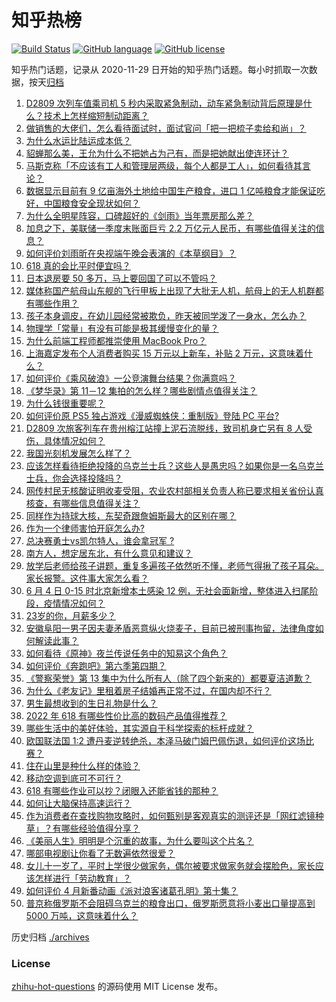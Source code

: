 # 知乎热榜
[![Build Status](https://github.com/ToWeLong/zhihu-hot-questions/workflows/CI/badge.svg)](https://github.com/ToWeLong/zhihu-hot-questions/actions)
[![GitHub language](https://img.shields.io/badge/language-golang-orange.svg)](https://golang.org/)
[![GitHub license](https://img.shields.io/github/license/ToWeLong/zhihu-hot-questions)](https://github.com/ToWeLong/zhihu-hot-questions/blob/main/LICENSE)

知乎热门话题，记录从 2020-11-29 日开始的知乎热门话题。每小时抓取一次数据，按天[归档](./archives)

<!-- BEGIN -->

1. [D2809 次列车值乘司机 5 秒内采取紧急制动，动车紧急制动背后原理是什么？技术上怎样缩短制动距离？](https://www.zhihu.com/question/536040394)
1. [做销售的大佬们，怎么看待面试时，面试官问「把一把梳子卖给和尚」？](https://www.zhihu.com/question/534964190)
1. [为什么水运比陆运成本低？](https://www.zhihu.com/question/29457053)
1. [貂蝉那么美，王允为什么不把她占为己有，而是把她献出使连环计？](https://www.zhihu.com/question/365579996)
1. [马斯克称「不应该有工人和管理层两级，每个人都是工人」，如何看待其言论？](https://www.zhihu.com/question/536030561)
1. [数据显示目前有 9 亿亩海外土地给中国生产粮食，进口 1 亿吨粮食才能保证吃好，中国粮食安全现状如何？](https://www.zhihu.com/question/535663756)
1. [为什么全明星阵容，口碑超好的《剑雨》当年票房那么差？](https://www.zhihu.com/question/534559799)
1. [加息之下，美联储一季度末账面巨亏 2.2 万亿元人民币，有哪些值得关注的信息？](https://www.zhihu.com/question/535897439)
1. [如何评价刘雨昕在央视端午晚会表演的《本草纲目》？](https://www.zhihu.com/question/535924128)
1. [618 真的会比平时便宜吗？](https://www.zhihu.com/question/461815435)
1. [日本退房要 50 多万，马上要回国了可以不管吗？](https://www.zhihu.com/question/526148966)
1. [媒体称国产航母山东舰的飞行甲板上出现了大批无人机，航母上的无人机群都有哪些作用？](https://www.zhihu.com/question/536001906)
1. [孩子本身调皮，在幼儿园经常被欺负，昨天被同学泼了一身水，怎么办？](https://www.zhihu.com/question/520679758)
1. [物理学「常量」有没有可能是极其缓慢变化的量？](https://www.zhihu.com/question/466076685)
1. [为什么前端工程师都推崇使用 MacBook Pro？](https://www.zhihu.com/question/24501663)
1. [上海嘉定发布个人消费者购买 15 万元以上新车，补贴 2 万元，这意味着什么？](https://www.zhihu.com/question/535607681)
1. [如何评价《乘风破浪》一公竞演舞台结果？你满意吗？](https://www.zhihu.com/question/535887554)
1. [《梦华录》第 11－12 集拍的怎么样？哪些剧情点值得关注？](https://www.zhihu.com/question/536065255)
1. [为什么钱很重要呢？](https://www.zhihu.com/question/532075074)
1. [如何评价原 PS5 独占游戏《漫威蜘蛛侠：重制版》登陆 PC 平台?](https://www.zhihu.com/question/535867497)
1. [D2809 次旅客列车在贵州榕江站撞上泥石流脱线，致司机身亡另有 8 人受伤，具体情况如何？](https://www.zhihu.com/question/536020722)
1. [我国光刻机发展怎么样了？](https://www.zhihu.com/question/355944411)
1. [应该怎样看待拒绝投降的乌克兰士兵？这些人是愚忠吗？如果你是一名乌克兰士兵，你会选择投降吗？](https://www.zhihu.com/question/518670835)
1. [网传村民无核酸证明收麦受阻，农业农村部相关负责人称已要求相关省份认真核查，有哪些信息值得关注？](https://www.zhihu.com/question/536000737)
1. [同样作为持球大核，东契奇跟詹姆斯最大的区别在哪？](https://www.zhihu.com/question/534463671)
1. [作为一个律师害怕开庭怎么办?](https://www.zhihu.com/question/531101364)
1. [总决赛勇士vs凯尔特人，谁会拿冠军 ?](https://www.zhihu.com/question/534834425)
1. [南方人，想定居东北，有什么意见和建议？](https://www.zhihu.com/question/534662727)
1. [放学后老师给孩子讲题，重复多遍孩子依然听不懂，老师气得揪了孩子耳朵。家长报警。这件事大家怎么看？](https://www.zhihu.com/question/535569332)
1. [6 月 4 日 0-15 时北京新增本土感染 12 例，无社会面新增，整体进入扫尾阶段，疫情情况如何？](https://www.zhihu.com/question/536047206)
1. [23岁的你，月薪多少？](https://www.zhihu.com/question/373767360)
1. [安徽阜阳一男子因夫妻矛盾恶意纵火烧麦子，目前已被刑事拘留，法律角度如何解读此事？](https://www.zhihu.com/question/535908416)
1. [如何看待《原神》夜兰传说任务中的知易这个角色？](https://www.zhihu.com/question/535797045)
1. [如何评价《奔跑吧》第六季第四期？](https://www.zhihu.com/question/535929443)
1. [《警察荣誉》第 13 集中为什么所有人（除了四个新来的）都要夏洁道歉？](https://www.zhihu.com/question/535711297)
1. [为什么《老友记》里租着房子结婚再正常不过，在国内却不行？](https://www.zhihu.com/question/57006572)
1. [男生最想收到的生日礼物是什么？](https://www.zhihu.com/question/20235357)
1. [2022 年 618 有哪些性价比高的数码产品值得推荐？](https://www.zhihu.com/question/535900151)
1. [哪些生活中的美好体验，其实源自于科学探索的标杆成就？](https://www.zhihu.com/question/535881051)
1. [欧国联法国 1:2 遭丹麦逆转绝杀，本泽马破门姆巴佩伤退，如何评价这场比赛？](https://www.zhihu.com/question/535998975)
1. [住在山里是种什么样的体验？](https://www.zhihu.com/question/283680744)
1. [移动空调到底可不可行？](https://www.zhihu.com/question/21297871)
1. [618 有哪些作业可以抄？闭眼入还能省钱的那种？](https://www.zhihu.com/question/534937690)
1. [如何让大脑保持高速运行？](https://www.zhihu.com/question/311171623)
1. [作为消费者在查找购物攻略时，如何甄别是客观真实的测评还是「网红滤镜种草」？有哪些经验值得分享？](https://www.zhihu.com/question/535796066)
1. [《美丽人生》明明是个沉重的故事，为什么要叫这个片名？](https://www.zhihu.com/question/365369386)
1. [哪部电视剧让你看了无数遍依然很爱？](https://www.zhihu.com/question/526011613)
1. [女儿十一岁了，平时上学很少做家务，偶尔被要求做家务就会摆脸色，家长应该怎样进行「劳动教育」？](https://www.zhihu.com/question/535488423)
1. [如何评价 4 月新番动画《派对浪客诸葛孔明》第十集？](https://www.zhihu.com/question/535874544)
1. [普京称俄罗斯不会阻碍乌克兰的粮食出口，俄罗斯愿意将小麦出口量提高到 5000 万吨，这意味着什么？](https://www.zhihu.com/question/536007614)

<!-- END -->

历史归档 [./archives](./archives)


### License
[zhihu-hot-questions](https://github.com/towelong/zhihu-hot-questions) 的源码使用 MIT License 发布。